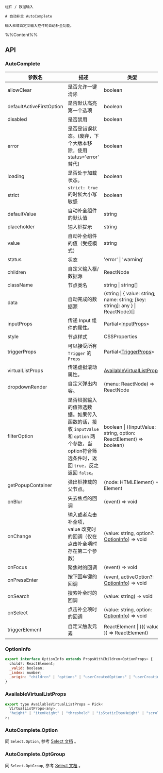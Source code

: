 `````
组件 / 数据输入

# 自动补全 AutoComplete

输入框或自定义输入控件的自动补全功能。
`````

%%Content%%

## API

### AutoComplete

|参数名|描述|类型|默认值|版本|
|---|---|---|---|---|
|allowClear|是否允许一键清除|boolean |`-`|-|
|defaultActiveFirstOption|是否默认高亮第一个选项|boolean |`true`|-|
|disabled|是否禁用|boolean |`-`|-|
|error|是否是错误状态。(废弃，下个大版本移除，使用 status='error' 替代)|boolean |`-`|-|
|loading|是否处于加载状态。|boolean |`-`|2.10.0|
|strict|`strict: true` 的时候大小写敏感|boolean |`-`|-|
|defaultValue|自动补全组件的默认值|string |`-`|-|
|placeholder|输入框提示|string |`-`|-|
|value|自动补全组件的值（受控模式）|string |`-`|-|
|status|状态|'error' \| 'warning' |`-`|2.45.0|
|children|自定义输入框/数据源|ReactNode |`-`|-|
|className|节点类名|string \| string[] |`-`|-|
|data|自动完成的数据源|(string \| { value: string; name: string; [key: string]: any } \| ReactNode)[] |`-`|-|
|inputProps|传递 Input 组件的属性。|Partial&lt;[InputProps](input#input)&gt; |`-`|2.10.0|
|style|节点样式|CSSProperties |`-`|-|
|triggerProps|可以接受所有 `Trigger` 的 `Props`|Partial&lt;[TriggerProps](trigger#trigger)&gt; |`-`|-|
|virtualListProps|传递虚拟滚动属性。|[AvailableVirtualListProps](#availablevirtuallistprops) |`-`|2.2.0|
|dropdownRender|自定义弹出内容。|(menu: ReactNode) => ReactNode |`-`|-|
|filterOption|是否根据输入的值筛选数据。如果传入函数的话，接收 `inputValue` 和 `option` 两个参数，当option符合筛选条件时，返回 `true`，反之返回 `false`。|boolean \| ((inputValue: string, option: ReactElement) => boolean) |`true`|-|
|getPopupContainer|弹出框挂载的父节点。|(node: HTMLElement) => Element |`-`|-|
|onBlur|失去焦点的回调|(event) => void |`-`|-|
|onChange|输入或者点击补全项，value 改变时的回调（仅在点击补全项时存在第二个参数）|(value: string, option?: [OptionInfo](#optioninfo)) => void |`-`|-|
|onFocus|聚焦时的回调|(event) => void |`-`|-|
|onPressEnter|按下回车键的回调|(event, activeOption?: [OptionInfo](#optioninfo)) => void |`-`|`activeOption` in 2.25.1|
|onSearch|搜索补全时的回调|(value: string) => void |`-`|-|
|onSelect|点击补全项时的回调|(value: string, option: [OptionInfo](#optioninfo)) => void |`-`|-|
|triggerElement|自定义触发元素|ReactElement \| (({ value }) => ReactElement) |`<Input />`|`() => ReactElement` in 2.31.0|

### OptionInfo

```js
export interface OptionInfo extends PropsWithChildren<OptionProps> {
  child?: ReactElement;
  _valid: boolean;
  _index: number;
  _origin: "children" | "options" | "userCreatedOptions" | "userCreatingOption";
}
```

### AvailableVirtualListProps

```js
export type AvailableVirtualListProps = Pick<
  VirtualListProps<any>,
  "height" | "itemHeight" | "threshold" | "isStaticItemHeight" | "scrollOptions"
>;
```

### AutoComplete.Option

同 `Select.Option`, 参考 [Select 文档](/react/components/select) 。

### AutoComplete.OptGroup

同 `Select.OptGroup`, 参考 [Select 文档](/react/components/select) 。

